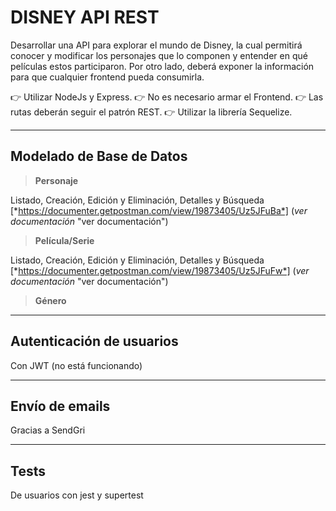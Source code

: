 # DISNEY API REST

Desarrollar una API para explorar el mundo de Disney, la cual permitirá conocer y modificar los personajes que lo componen y entender en qué películas estos participaron. Por otro lado, deberá exponer la información para que cualquier frontend pueda consumirla.

👉 Utilizar NodeJs y Express.
👉 No es necesario armar el Frontend.
👉 Las rutas deberán seguir el patrón REST.
👉 Utilizar la librería Sequelize.

---
## Modelado de Base de Datos
>**Personaje**

Listado, Creación, Edición y Eliminación, Detalles y Búsqueda
 [*https://documenter.getpostman.com/view/19873405/Uz5JFuBa*] (*ver documentación* "ver documentación")
>**Película/Serie**

Listado, Creación, Edición y Eliminación, Detalles y Búsqueda
[*https://documenter.getpostman.com/view/19873405/Uz5JFuFw*] (*ver documentación* "ver documentación")

>**Género**

---
## Autenticación de usuarios
Con JWT (no está funcionando)

---
## Envío de emails
Gracias a SendGri

---
## Tests
De usuarios con jest y supertest